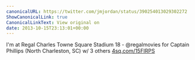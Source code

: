 ```yaml
---
canonicalURL: https://twitter.com/jmjordan/status/390254013029302272
ShowCanonicalLink: true
CanonicalLinkText: View original on
date: 2013-10-15T23:13:01+00:00
---
```

I'm at Regal Charles Towne Square Stadium 18 - @regalmovies for Captain Phillips (North Charleston, SC) w/ 3 others [4sq.com/15FIRPS](http://4sq.com/15FIRPS)